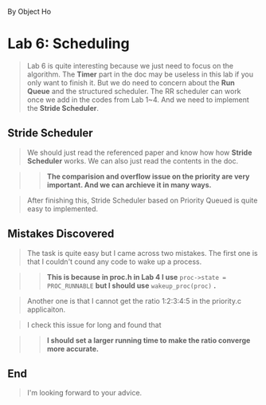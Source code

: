 By Object Ho

# Lab 6: Scheduling #

> Lab 6 is quite interesting because we just need to focus on the algorithm. The **Timer** part in the doc may be useless in this lab if you only want to finish it. But we do need to concern about the **Run Queue** and the structured scheduler. The RR scheduler can work once we add in the codes from Lab 1~4. And we need to implement the **Stride Scheduler**.

## Stride Scheduler ##

> We should just read the referenced paper and know how how **Stride Scheduler** works. We can also just read the contents in the doc.

> > **The comparision and overflow issue on the priority are very important. And we can archieve it in many ways.**

> After finishing this, Stride Scheduler based on Priority Queued is quite easy to implemented.

## Mistakes Discovered ##

> The task is quite easy but I came across two mistakes. The first one is that I couldn't cound any code to wake up a process.

> > **This is because in proc.h in Lab 4 I use** `proc->state = PROC_RUNNABLE` **but I should use** `wakeup_proc(proc)` **.**

> Another one is that I cannot get the ratio 1:2:3:4:5 in the priority.c applicaiton.

> I check this issue for long and found that 

> > **I should set a larger running time to make the ratio converge more accurate.**

## End ##

> I'm looking forward to your advice.
